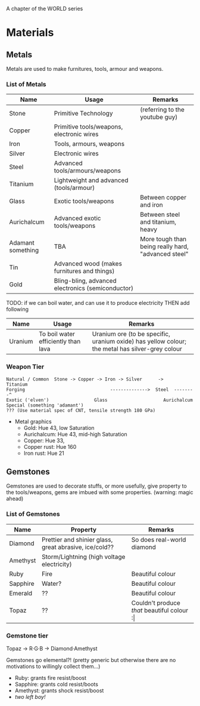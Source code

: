 A chapter of the WORLD series

# Materials

## Metals

Metals are used to make furnitures, tools, armour and weapons.

### List of Metals

|Name|Usage|Remarks|
|----|-----|-------|
|Stone|Primitive Technology|(referring to the youtube guy)|
|Copper|Primitive tools/weapons, electronic wires|
|Iron|Tools, armours, weapons|
|Silver|Electronic wires||
|Steel|Advanced tools/armours/weapons|
|Titanium|Lightweight and advanced (tools/armour)|
|Glass|Exotic tools/weapons|Between copper and iron|
|Aurichalcum|Advanced exotic tools/weapons|Between steel and titanium, heavy|
|Adamant something|TBA|More tough than being really hard, "advanced steel"|
|Tin|Advanced wood (makes furnitures and things)||
|Gold|Bling-bling, advanced electronics (semiconductor)|

TODO: if we can boil water, and can use it to produce electricity THEN add following

|Name|Usage|Remarks|
|----|-----|-------|
|Uranium|To boil water efficiently than lava|Uranium ore (to be specific, uranium oxide) has yellow colour; the metal has silver-grey colour|



### Weapon Tier

    Natural / Common  Stone -> Copper -> Iron -> Silver      ->        Titanium
    Forging                                -------------->  Steel  --------^
    Exotic ('elven')                 Glass                     Aurichalcum
    Special (something 'adamant')                                              ??? (Use material spec of CNT, tensile strength 180 GPa)

* Metal graphics
    - Gold: Hue 43, low Saturation
    - Aurichalcum: Hue 43, mid-high Saturation
    - Copper: Hue 33,
    - Copper rust: Hue 160
    - Iron rust: Hue 21




## Gemstones

Gemstones are used to decorate stuffs, or more usefully, give property to the tools/weapons, gems are imbued with some properties. (warning: magic ahead)

### List of Gemstones

|Name|Property|Remarks|
|----|--------|-------|
|Diamond|Prettier and shinier glass, great abrasive, ice/cold??|So does real-world diamond|
|Amethyst|Storm/Lightning (high voltage electricity)||
|Ruby|Fire|Beautiful colour|
|Sapphire|Water?|Beautiful colour|
|Emerald|??|Beautiful colour|
|Topaz|??|Couldn't produce _that_ beautiful colour :\|


### Gemstone tier

Topaz -> R·G·B -> Diamond·Amethyst

Gemstones go elemental?! (pretty generic but otherwise there are no motivations to willingly collect them...)

- Ruby: grants fire resist/boost
- Sapphire: grants cold resist/boots
- Amethyst: grants shock resist/boost
- *two left boy!*